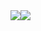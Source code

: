 <div style="display: flex; flex-direction: row;">
  <img src="home.png">
  <img src="cadastrar.png">
</div>
